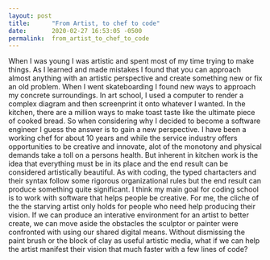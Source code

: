 ```yaml
---
layout: post
title:      "From Artist, to chef to code"
date:       2020-02-27 16:53:05 -0500
permalink:  from_artist_to_chef_to_code
---
```



When I was young I was artistic and spent most of my time trying to make things.  As I learned and made mistakes I found that you can approach almost anything with an artistic perspective and create something new or fix an old problem. When I went skateboarding I found new ways to approach my concrete surroundings. In art school, I used a computer to render a complex diagram and then screenprint it onto whatever I wanted. In the kitchen, there are a million ways to make toast taste like the ultimate piece of cooked bread. So when considering why I decided to become a software engineer I guess the answer is to gain a new perspective. 
I have been a working chef for about 10 years and while the service industry offers opportunities to be creative and innovate, alot of the monotony and physical demands take a toll on a persons health. But inherent in kitchen work is the idea that everything must be in its place and the end result can be considered artistically beautiful. As with coding, the typed chartacters and their syntax follow some rigorous organizational rules but the end result can produce something quite significant. 
I think my main goal for coding school is to work with software that helps people be creative. For me, the cliche of the the starving artist only holds for people who need help producing their vision. If we can produce an interative environment for an artist to better create, we can move aside the obstacles the sculptor or painter were confronted with using our shared digital means. Without dismissing the paint brush or the block of clay as useful artistic media, what if we can help the artist manifest their vision that much faster with a few lines of code?
